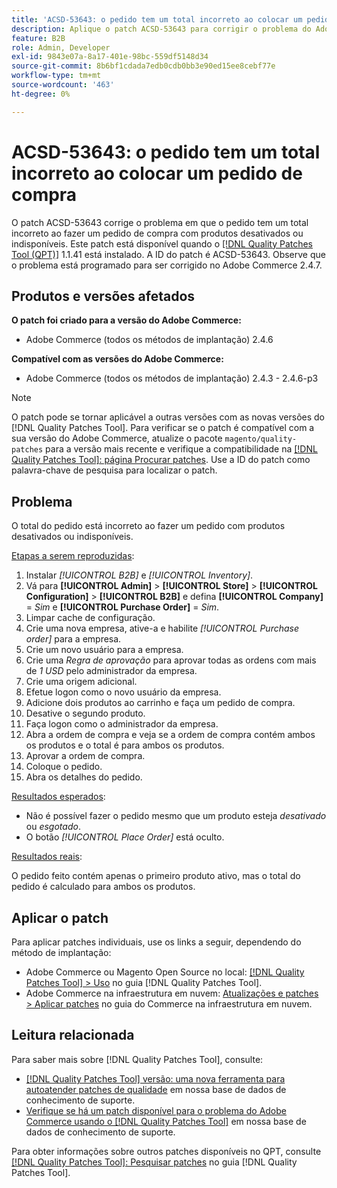 ```yaml
---
title: 'ACSD-53643: o pedido tem um total incorreto ao colocar um pedido de compra'
description: Aplique o patch ACSD-53643 para corrigir o problema do Adobe Commerce em que o pedido tem um total incorreto ao fazer um pedido com produtos desativados ou indisponíveis.
feature: B2B
role: Admin, Developer
exl-id: 9843e07a-8a17-401e-98bc-559df5148d34
source-git-commit: 8b6bf1cdada7edb0cdb0bb3e90ed15ee8cebf77e
workflow-type: tm+mt
source-wordcount: '463'
ht-degree: 0%

---
```


# ACSD-53643: o pedido tem um total incorreto ao colocar um pedido de compra

O patch ACSD-53643 corrige o problema em que o pedido tem um total incorreto ao fazer um pedido de compra com produtos desativados ou indisponíveis. Este patch está disponível quando o [[!DNL Quality Patches Tool (QPT)]](/help/announcements/adobe-commerce-announcements/magento-quality-patches-released-new-tool-to-self-serve-quality-patches.md) 1.1.41 está instalado. A ID do patch é ACSD-53643. Observe que o problema está programado para ser corrigido no Adobe Commerce 2.4.7.

## Produtos e versões afetados

**O patch foi criado para a versão do Adobe Commerce:**

* Adobe Commerce (todos os métodos de implantação) 2.4.6

**Compatível com as versões do Adobe Commerce:**

* Adobe Commerce (todos os métodos de implantação) 2.4.3 - 2.4.6-p3

>[!NOTE]
>
>O patch pode se tornar aplicável a outras versões com as novas versões do [!DNL Quality Patches Tool]. Para verificar se o patch é compatível com a sua versão do Adobe Commerce, atualize o pacote `magento/quality-patches` para a versão mais recente e verifique a compatibilidade na [[!DNL Quality Patches Tool]: página Procurar patches](https://experienceleague.adobe.com/tools/commerce-quality-patches/index.html). Use a ID do patch como palavra-chave de pesquisa para localizar o patch.

## Problema

O total do pedido está incorreto ao fazer um pedido com produtos desativados ou indisponíveis.

<u>Etapas a serem reproduzidas</u>:

1. Instalar *[!UICONTROL B2B]* e *[!UICONTROL Inventory]*.
1. Vá para **[!UICONTROL Admin]** > **[!UICONTROL Store]** > **[!UICONTROL Configuration]** > **[!UICONTROL B2B]** e defina **[!UICONTROL Company]** = *Sim* e **[!UICONTROL Purchase Order]** = *Sim*.
1. Limpar cache de configuração.
1. Crie uma nova empresa, ative-a e habilite *[!UICONTROL Purchase order]* para a empresa.
1. Crie um novo usuário para a empresa.
1. Crie uma *Regra de aprovação* para aprovar todas as ordens com mais de *1 USD* pelo administrador da empresa.
1. Crie uma origem adicional.
1. Efetue logon como o novo usuário da empresa.
1. Adicione dois produtos ao carrinho e faça um pedido de compra.
1. Desative o segundo produto.
1. Faça logon como o administrador da empresa.
1. Abra a ordem de compra e veja se a ordem de compra contém ambos os produtos e o total é para ambos os produtos.
1. Aprovar a ordem de compra.
1. Coloque o pedido.
1. Abra os detalhes do pedido.

<u>Resultados esperados</u>:

* Não é possível fazer o pedido mesmo que um produto esteja *desativado* ou *esgotado*.
* O botão *[!UICONTROL Place Order]* está oculto.

<u>Resultados reais</u>:

O pedido feito contém apenas o primeiro produto ativo, mas o total do pedido é calculado para ambos os produtos.

## Aplicar o patch

Para aplicar patches individuais, use os links a seguir, dependendo do método de implantação:

* Adobe Commerce ou Magento Open Source no local: [[!DNL Quality Patches Tool] > Uso](https://experienceleague.adobe.com/docs/commerce-operations/tools/quality-patches-tool/usage.html) no guia [!DNL Quality Patches Tool].
* Adobe Commerce na infraestrutura em nuvem: [Atualizações e patches > Aplicar patches](https://experienceleague.adobe.com/docs/commerce-cloud-service/user-guide/develop/upgrade/apply-patches.html) no guia do Commerce na infraestrutura em nuvem.

## Leitura relacionada

Para saber mais sobre [!DNL Quality Patches Tool], consulte:

* [[!DNL Quality Patches Tool] versão: uma nova ferramenta para autoatender patches de qualidade](/help/announcements/adobe-commerce-announcements/magento-quality-patches-released-new-tool-to-self-serve-quality-patches.md) em nossa base de dados de conhecimento de suporte.
* [Verifique se há um patch disponível para o problema do Adobe Commerce usando o [!DNL Quality Patches Tool]](/help/support-tools/patches-available-in-qpt-tool/check-patch-for-magento-issue-with-magento-quality-patches.md) em nossa base de dados de conhecimento de suporte.

Para obter informações sobre outros patches disponíveis no QPT, consulte [[!DNL Quality Patches Tool]: Pesquisar patches](https://experienceleague.adobe.com/tools/commerce-quality-patches/index.html) no guia [!DNL Quality Patches Tool].
